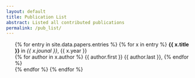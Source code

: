 ```yaml
---
layout: default
title: Publication List
abstract: Listed all contributed publications
permalink: /pub_list/
---
```


<ul>
{% for entry in site.data.papers.entries %}
    {% for x in entry %}
        <b> {{ x.title }} </b> in <i> {{ x.jounal }}</i>, {{ x.year }} <br />
            {% for author in x.author %}
                {{ author.first }} {{ author.last }},
            {% endfor %} <br />   
    {% endfor %}
{% endfor %}
</ul>